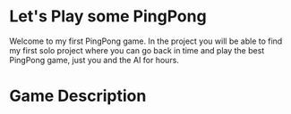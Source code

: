 # Let's Play some PingPong

Welcome to my first PingPong game.
In the project you will be able to find my first solo project where you can go back in time and play the best 
PingPong game, just you and the AI for hours.

# Game Description

